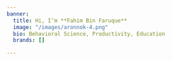 ```yaml
---
banner:
  title: Hi, I’m **Fahim Bin Faruque**
  image: "/images/aronnok-4.png"
  bio: Behavioral Science, Productivity, Education
  brands: []

---
```

